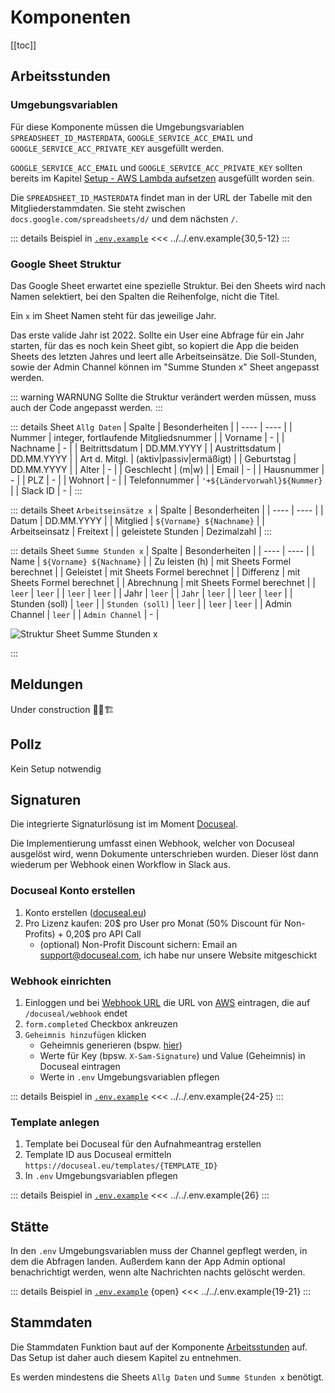 # Komponenten

[[toc]]

## Arbeitsstunden

### Umgebungsvariablen

Für diese Komponente müssen die Umgebungsvariablen `SPREADSHEET_ID_MASTERDATA`, `GOOGLE_SERVICE_ACC_EMAIL` und `GOOGLE_SERVICE_ACC_PRIVATE_KEY` ausgefüllt werden.

`GOOGLE_SERVICE_ACC_EMAIL` und `GOOGLE_SERVICE_ACC_PRIVATE_KEY` sollten bereits im Kapitel [Setup - AWS Lambda aufsetzen](../hosting-and-slack/aws-lambda#umgebungsvariablen-definieren) ausgefüllt worden sein.

Die `SPREADSHEET_ID_MASTERDATA` findet man in der URL der Tabelle mit den Mitgliederstammdaten. Sie steht zwischen `docs.google.com/spreadsheets/d/` und dem nächsten `/`.

::: details Beispiel in [`.env.example`](https://github.com/Roy0815/slack-service-bot/blob/main/.env.example)
<<< ../../.env.example{30,5-12}
:::

### Google Sheet Struktur

Das Google Sheet erwartet eine spezielle Struktur. Bei den Sheets wird nach Namen selektiert, bei den Spalten die Reihenfolge, nicht die Titel.

Ein `x` im Sheet Namen steht für das jeweilige Jahr.

Das erste valide Jahr ist 2022. Sollte ein User eine Abfrage für ein Jahr starten, für das es noch kein Sheet gibt, so kopiert die App die beiden Sheets des letzten Jahres und leert alle Arbeitseinsätze. Die Soll-Stunden, sowie der Admin Channel können im "Summe Stunden x" Sheet angepasst werden.

::: warning WARNUNG
Sollte die Struktur verändert werden müssen, muss auch der Code angepasst werden.
:::

::: details Sheet `Allg Daten`
| Spalte | Besonderheiten |
| ---- | ---- |
| Nummer | integer, fortlaufende Mitgliedsnummer |
| Vorname | - |
| Nachname | - |
| Beitrittsdatum | DD.MM.YYYY |
| Austrittsdatum | DD.MM.YYYY |
| Art d. Mitgl. | (aktiv\|passiv\|ermäßigt) |
| Geburtstag | DD.MM.YYYY |
| Alter | - |
| Geschlecht | (m\|w) |
| Email | - |
| Hausnummer | - |
| PLZ | - |
| Wohnort | - |
| Telefonnummer | `'+${Ländervorwahl}${Nummer}` |
| Slack ID | - |
:::

::: details Sheet `Arbeitseinsätze x`
| Spalte | Besonderheiten |
| ---- | ---- |
| Datum | DD.MM.YYYY |
| Mitglied | `${Vorname} ${Nachname}` |
| Arbeitseinsatz | Freitext |
| geleistete Stunden | Dezimalzahl |
:::

::: details Sheet `Summe Stunden x`
| Spalte | Besonderheiten |
| ---- | ---- |
| Name | `${Vorname} ${Nachname}` |
| Zu leisten (h) | mit Sheets Formel berechnet |
| Geleistet | mit Sheets Formel berechnet |
| Differenz | mit Sheets Formel berechnet |
| Abrechnung | mit Sheets Formel berechnet |
| `leer` | `leer` |
| `leer` | `leer` |
| Jahr | `leer` |
| `Jahr` | `leer` |
| `leer` | `leer` |
| Stunden (soll) | `leer` |
| `Stunden (soll)` | `leer` |
| `leer` | `leer` |
| Admin Channel | `leer` |
| `Admin Channel` | - |

![Struktur Sheet Summe Stunden x](/images/arbeitsstunden-sheet-summe-stunden-x.png)

:::

## Meldungen

Under construction 👷🚧🏗️

## Pollz

Kein Setup notwendig

## Signaturen

Die integrierte Signaturlösung ist im Moment [Docuseal](https://www.docuseal.com/).

Die Implementierung umfasst einen Webhook, welcher von Docuseal ausgelöst wird, wenn Dokumente unterschrieben wurden. Dieser löst dann wiederum per Webhook einen Workflow in Slack aus.

### Docuseal Konto erstellen

1. Konto erstellen ([docuseal.eu](https://docuseal.eu/sign_up))
2. Pro Lizenz kaufen: 20$ pro User pro Monat (50% Discount für Non-Profits) + 0,20$ pro API Call
   - (optional) Non-Profit Discount sichern: Email an support@docuseal.com, ich habe nur unsere Website mitgeschickt

### Webhook einrichten

1. Einloggen und bei [Webhook URL](https://console.docuseal.eu/webhooks) die URL von [AWS](../hosting-and-slack/aws-lambda#aws-lambda-setup-fur-slack) eintragen, die auf `/docuseal/webhook` endet
2. `form.completed` Checkbox ankreuzen
3. `Geheimnis hinzufügen` klicken
   - Geheimnis generieren (bspw. [hier](https://jwtsecrets.com/#generator))
   - Werte für Key (bpsw. `X-Sam-Signature`) und Value (Geheimnis) in Docuseal eintragen
   - Werte in `.env` Umgebungsvariablen pflegen

::: details Beispiel in [`.env.example`](https://github.com/Roy0815/slack-service-bot/blob/main/.env.example)
<<< ../../.env.example{24-25}
:::

### Template anlegen

1. Template bei Docuseal für den Aufnahmeantrag erstellen
2. Template ID aus Docuseal ermitteln `https://docuseal.eu/templates/{TEMPLATE_ID}`
3. In `.env` Umgebungsvariablen pflegen

::: details Beispiel in [`.env.example`](https://github.com/Roy0815/slack-service-bot/blob/main/.env.example)
<<< ../../.env.example{26}
:::

## Stätte

In den `.env` Umgebungsvariablen muss der Channel gepflegt werden, in dem die Abfragen landen.
Außerdem kann der App Admin optional benachrichtigt werden, wenn alte Nachrichten nachts gelöscht werden.

::: details Beispiel in [`.env.example`](https://github.com/Roy0815/slack-service-bot/blob/main/.env.example) {open}
<<< ../../.env.example{19-21}
:::

## Stammdaten

Die Stammdaten Funktion baut auf der Komponente [Arbeitsstunden](#arbeitsstunden) auf. Das Setup ist daher auch diesem Kapitel zu entnehmen.

Es werden mindestens die Sheets `Allg Daten` und `Summe Stunden x` benötigt.
